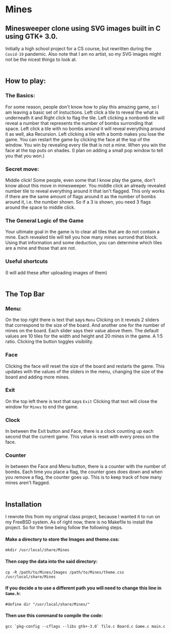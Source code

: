 # Mines
## Minesweeper clone using SVG images built in C using GTK+ 3.0.
Initially a high school project for a CS course, but rewritten during the `Covid-19` pandemic.
Also note that I am no artist, so my SVG images might not be the nicest things to look at.
<br/><br/>
## How to play:
### The Basics:
For some reason, people don't know how to play this amazing game, so I am leaving a basic set of instuctions.
Left click a tile to reveal the what is underneath it and Right click to flag the tile. 
Left clicking a nonbomb tile will reveal a number that represents the number of bombs surronding that space.
Left click a tile with no bombs around it will reveal everything around it as well, aka Recursion.
Left clicking a tile with a bomb makes you lose the game.
You can restart the game by clicking the face at the top of the window.
You win by revealing every tile that is not a mine.
When you win the face at the top puts on shades. 
(I plan on adding a small pop window to tell you that you won.)

### Secret move:
Middle click! Some people, even some that I know play the game, don't know about this move in minesweeper.
You middle click an already revealed number tile to reveal everything around it that isn't flagged.
This only works if there are the same amount of flags around it as the number of bombs around it, i.e. the number shown.
So if a 3 is shown, you need 3 flags around the space to middle click. 

### The General Logic of the Game
Your ultimate goal in the game is to clear all tiles that are do not contain a mine. 
Each revealed tile will tell you how many mines surrond that block.
Using that information and some deduction, you can determine which tiles are a mine and those that are not.

### Useful shortcuts
(I will add these after uploading images of them)
<br/><br/>
## The Top Bar
### Menu: 
On the top right there is text that says `Menu`
Clicking on it reveals 2 sliders that correspond to the size of the board.
And another one for the number of mines on the board.
Each slider says their value above them.
The default values are 10 tiles for the width and height and 20 mines in the game. A 1:5 ratio.
Clicking the button toggles visibility. 

### Face
Clicking the face will reset the size of the board and restarts the game. 
This updates with the values of the sliders in the menu, changing the size of the board and adding more mines.

### Exit
On the top left there is text that says `Exit`
Clicking that text will close the window for `Mines` to end the game.

### Clock
In between the Exit button and Face, there is a clock counting up each second that the current game.
This value is reset with every press on the face. 

### Counter
In between the Face and Menu button, there is a counter with the number of bombs.
Each time you place a flag, the counter goes does down and when you remove a flag, the counter goes up. 
This is to keep track of how many mines aren't flagged. 
<br/><br/>
## Installation
I rewrote this from my original class project, because I wanted it to run on my FreeBSD system. 
As of right now, there is no Makefile to install the project.
So for the time being follow the following steps.

#### Make a directory to store the Images and theme.css:

`mkdir /usr/local/share/Mines`

#### Then copy the data into the said directory:

`cp -R /path/to/Mines/Images /path/to/Mines/theme.css /usr/local/share/Mines`

#### If you decide a to use a different path you will need to change this line in `Game.h`:

`#define dir "/usr/local/share/Mines/"`

#### Then use this command to compile the code: 
  
``gcc `pkg-config --cflags --libs gtk+-3.0` Tile.c Board.c Game.c main.c``


